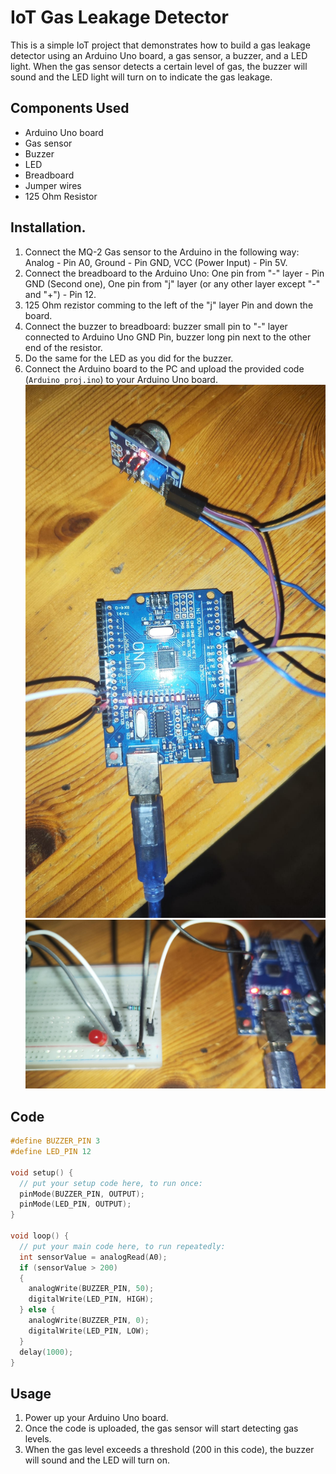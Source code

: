 # IoT Gas Leakage Detector

This is a simple IoT project that demonstrates how to build a gas leakage detector using an Arduino Uno board, a gas sensor, a buzzer, and a LED light. When the gas sensor detects a certain level of gas, the buzzer will sound and the LED light will turn on to indicate the gas leakage.

## Components Used
- Arduino Uno board
- Gas sensor
- Buzzer
- LED
- Breadboard
- Jumper wires
- 125 Ohm Resistor

## Installation.
1. Connect the MQ-2 Gas sensor to the Arduino in the following way: Analog - Pin A0, Ground - Pin GND, VCC (Power Input) - Pin 5V.
2. Connect the breadboard to the Arduino Uno: One pin from "-" layer - Pin GND (Second one), One pin from "j" layer (or any other layer except "-" and "+") - Pin 12.
3. 125 Ohm rezistor comming to the left of the "j" layer Pin and down the board.
4. Connect the buzzer to breadboard: buzzer small pin to "-" layer connected to Arduino Uno GND Pin, buzzer long pin next to the other end of the resistor.
5. Do the same for the LED as you did for the buzzer.
6. Connect the Arduino board to the PC and upload the provided code (`Arduino_proj.ino`) to your Arduino Uno board.
![Arduino Uno](ArduinoUno.jpeg.jpeg)
![Breadboard](Breadboard.jpeg.jpeg)

## Code
```cpp
#define BUZZER_PIN 3
#define LED_PIN 12

void setup() {
  // put your setup code here, to run once:
  pinMode(BUZZER_PIN, OUTPUT);
  pinMode(LED_PIN, OUTPUT);
}

void loop() {
  // put your main code here, to run repeatedly:
  int sensorValue = analogRead(A0);
  if (sensorValue > 200)
  {
    analogWrite(BUZZER_PIN, 50);
    digitalWrite(LED_PIN, HIGH);
  } else {
    analogWrite(BUZZER_PIN, 0);
    digitalWrite(LED_PIN, LOW);
  }
  delay(1000);
}
```

## Usage
1) Power up your Arduino Uno board.
2) Once the code is uploaded, the gas sensor will start detecting gas levels.
3) When the gas level exceeds a threshold (200 in this code), the buzzer will sound and the LED will turn on.
